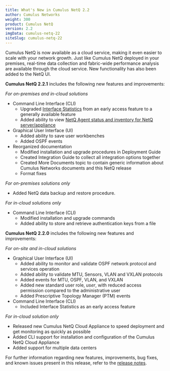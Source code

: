 ```yaml
---
title: What's New in Cumulus NetQ 2.2
author: Cumulus Networks
weight: 300
product: Cumulus NetQ
version: 2.2
imgData: cumulus-netq-22
siteSlug: cumulus-netq-22
---
```


Cumulus NetQ is now available as a cloud service, making it even easier
to scale with your network growth. Just like Cumulus NetQ deployed in
your premises, real-time data collection and fabric-wide performance
analysis are available through the cloud service. New functionality has
also been added to the NetQ UI.

**Cumulus NetQ 2.2.1** includes the following new features and improvements:

*For on-premises and in-cloud solutions*

- Command Line Interface (CLI)
   - Upgraded [Interface Statistics](/cumulus-netq/Cumulus-NetQ-CLI-User-Guide/Monitor-Switch-Hardware-and-Software/#view-interface-statistics) from an early access feature to a generally available feature
   - Added ability to view [NetQ Agent status and inventory for NetQ server/appliance](/cumulus-netq/Cumulus-NetQ-CLI-User-Guide/Manage-Netq-Agents)
- Graphical User Interface (UI)
   - Added ability to save user workbenches
   - Added OSPF events
- Reorganized documentation
   - Modified installation and upgrade procedures in Deployment Guide
   - Created Integration Guide to collect all integration options together
   - Created More Documents topic to contain generic information about Cumulus Networks documents and this NetQ release
   - Format fixes

*For on-premises solutions only*

- Added NetQ data backup and restore procedure.

*For in-cloud solutions only*

- Command Line Interface (CLI)
   - Modified installation and upgrade commands
   - Added ability to store and retrieve authentication keys from a file

**Cumulus NetQ 2.2.0** includes the following new features and
improvements:

*For on-site and in-cloud solutions*

  - Graphical User Interface (UI)
      - Added ability to monitor and validate OSPF network protocol and
        services operation
      - Added ability to validate MTU, Sensors, VLAN and VXLAN protocols
      - Added events for MTU, OSPF, VLAN, and VXLAN
      - Added new standard user role, *user*, with reduced access
        permission compared to the administrative user
      - Added Prescriptive Topology Manager (PTM) events
  - Command Line Interface (CLI)
      - Included Interface Statistics as an early access feature

*For in-cloud solution only*

  - Released new Cumulus NetQ Cloud Appliance to speed deployment and
    get monitoring as quickly as possible
  - Added CLI support for installation and configuration of the Cumulus
    NetQ Cloud Appliance
  - Added support for multiple data centers

For further information regarding new features, improvements, bug fixes, and known issues present in this release, refer to the [release notes](https://support.cumulusnetworks.com/hc/en-us/articles/360017779214).

